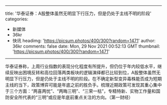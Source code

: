 
---
title: '华泰证券：A股整体虽然无明显下行压力，但是仍处于主线不明的阶段'
categories: 
 - 新媒体
 - 36kr
 - 快讯
headimg: 'https://picsum.photos/400/300?random=1471'
author: 36kr
comments: false
date: Mon, 29 Nov 2021 00:52:13 GMT
thumbnail: 'https://picsum.photos/400/300?random=1471'
---

<div>   
华泰证券称，上周行业指数的表现分化程度有所提升，但仍位于年内较低水平，继续反映出困境反转和高位回落两类板块的逻辑演绎都已比较到位，A股整体虽然无明显下行压力，但是仍处于主线不明的阶段。在不确定新型变异毒株能否成为短期主线的当下，政策博弈可能是年底之前的胜负手。梳理近期政策可发现其重心集中于三个方面：“两喜两忧”、“两晦三明”、“三荣一枯”，专精特新、实物工作量和国防安全所代表的“三明”或应是年底前重点关注的方向。（第一财经）  
</div>
            